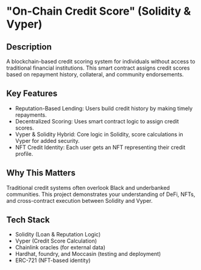 # "On-Chain Credit Score" (Solidity & Vyper)

## Description
A blockchain-based credit scoring system for individuals without access to traditional financial institutions. This smart contract assigns credit scores based on repayment history, collateral, and community endorsements.

## Key Features
- Reputation-Based Lending: Users build credit history by making timely repayments.
- Decentralized Scoring: Uses smart contract logic to assign credit scores.
- Vyper & Solidity Hybrid: Core logic in Solidity, score calculations in Vyper for added security.
- NFT Credit Identity: Each user gets an NFT representing their credit profile.

## Why This Matters
Traditional credit systems often overlook Black and underbanked communities. This project demonstrates your understanding of DeFi, NFTs, and cross-contract execution between Solidity and Vyper.

## Tech Stack
- Solidity (Loan & Reputation Logic)
- Vyper (Credit Score Calculation)
- Chainlink oracles (for external data)
- Hardhat, foundry, and Moccasin (testing and deployment)
- ERC-721 (NFT-based identity)
